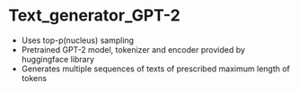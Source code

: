 # Text_generator_GPT-2

* Uses top-p(nucleus) sampling
* Pretrained GPT-2 model, tokenizer and encoder provided by huggingface library
* Generates multiple sequences of texts of prescribed maximum length of tokens
